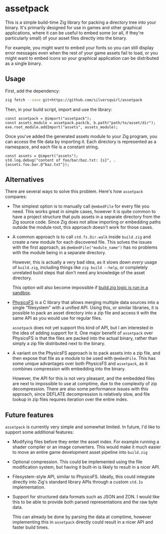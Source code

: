 # assetpack

This is a simple build-time Zig library for packing a directory tree into your binary.
It's primarily designed for use in games and other graphical applications, where it can be useful to
embed some (or all, if they're particularly small) of your asset files directly into the binary.

For example, you might want to embed your fonts so you can still display error messages even when
the rest of your game assets fail to load, or you might want to embed icons so your graphical
application can be distributed as a single binary.

## Usage

First, add the dependency:

```sh
zig fetch --save git+https://github.com/silversquirl/assetpack
```

Then, in your build script, import and use the library:

```zig
const assetpack = @import("assetpack");
const assets_module = assetpack.pack(b, b.path("path/to/asset/dir");
exe.root_module.addImport("assets", assets_module);
```

Once you've added the generated assets module to your Zig program, you can access the file data by
importing it. Each directory is represented as a namespace, and each file is a constant string.

```zig
const assets = @import("assets");
std.log.debug("content of foo/bar/baz.txt: {s}", .{assets.foo.bar.@"baz.txt"});
```

## Alternatives

There are several ways to solve this problem. Here's how `assetpack` compares:

- The simplest option is to manually call `@embedFile` for every file you need.
  This works great in simple cases, however it is quite common to have a project structure that
  puts assets in a separate directory from the Zig source code. Since Zig does not allow importing
  or embedding paths outside the module root, this approach doesn't work for those cases.

- A common approach is to call `std.fs.Dir.walk` inside `build.zig` and create a new module for each
  discovered file. This solves the issues with the first approach, as `@embedFile("module_name")`
  has no problems with the module being in a separate directory.

  However, this is actually a very bad idea, as it slows down *every* usage of `build.zig`,
  including things like `zig build --help`, or completely unrelated build steps that don't need any
  knowledge of the asset directory.

  This option will also become impossible if [build.zig logic is run in a sandbox][build_sandbox].

- [PhysicsFS][physfs] is a C library that allows merging multiple data sources into a single
  "filesystem" with a unified API. Using this, or similar libraries, it is possible to pack an asset
  directory into a zip file and access it with the same API as you would use for regular files.

  `assetpack` does not yet support this kind of API, but I am interested in the idea of adding
  support for it. One major benefit of `assetpack` over PhysicsFS is that the files are packed into
  the actual binary, rather than simply a zip file distributed next to the binary.

- A variant on the PhysicsFS approach is to pack assets into a zip file, and then expose that file
  as a module to be used with `@embedFile`. This has some unique advantages over both PhysicsFS and
  `assetpack`, as it combines compression with embedding into the binary.

  However, the API for this is not very pleasant, and the embedded files are next to impossible to
  use at comptime, due to the complexity of zip decompression.
  There are also some performance issues with this approach, since DEFLATE decompression is
  relatively slow, and file lookup in zip files requires iteration over the entire index.

[build_sandbox]: https://github.com/ziglang/zig/issues/14286
[physfs]: https://icculus.org/physfs/

## Future features

`assetpack` is currently very simple and somewhat limited.
In future, I'd like to support some additional features:

- Modifying files before they enter the asset index. For example running a shader compiler or an
  image converters. This would make it much easier to move an entire game development asset pipeline
  into `build.zig`

- Optional compression. This could be implemented using the file modification system, but having it
  built-in is likely to result in a nicer API.

- Filesystem-style API, similar to PhysicsFS. Ideally, this could integrate directly into Zig's
  standard library APIs through a custom `std.Io` implementation.

- Support for structured data formats such as JSON and ZON. I would like this to be able to provide
  both parsed representations and the raw byte data.

  This can already be done by parsing the data at comptime, however implementing this in `assetpack`
  directly could result in a nicer API and faster build times. 
